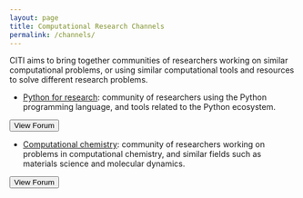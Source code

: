 ```yaml
---
layout: page
title: Computational Research Channels
permalink: /channels/
---
```


CITI aims to bring together communities of researchers
working on similar computational problems,
or using similar computational tools and resources
to solve different research problems.

<script src="{{site.baseurl}}/js/showforums.js" type="text/javascript"></script>
<script src="https://sidecar.gitter.im/dist/sidecar.v1.js" async defer></script>

<div class="js-sidecar-status"> </div>

* [Python for research][python-channel]: community
of researchers using the Python programming language,
and tools related to the Python ecosystem.

<button class="js-create-chat-button" id="create-python-chat-btn">View Forum</button>

* [Computational chemistry][computational-chemistry-channel]: community
of researchers working on problems in computational chemistry,
and similar fields such as materials science and molecular dynamics.

<button class="js-create-chat-button" id="create-chemistry-chat-btn">View Forum</button>

[python-channel]: {{site.baseurl}}/channels/python
[computational-chemistry-channel]: {{site.baseurl}}/channels/computational-chemistry

